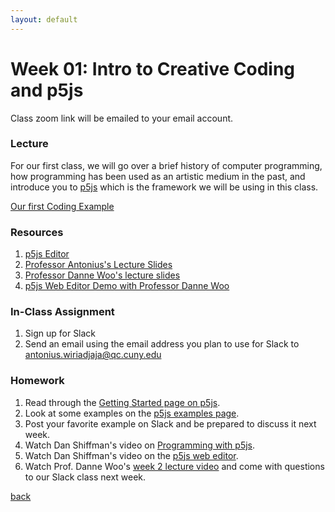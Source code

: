 ```yaml
---
layout: default
---
```


# Week 01: Intro to Creative Coding and p5js

Class zoom link will be emailed to your email account.

### Lecture
For our first class, we will go over a brief history of computer programming, how programming has been used as an artistic medium in the past, and introduce you to [p5js](https://p5js.org/) which is the framework we will be using in this class.

[Our first Coding Example](https://editor.p5js.org/awcuny/sketches/yEZxJ-DV1)

### Resources
1. [p5js Editor](http://editor.p5js.org/)
2. [Professor Antonius's Lecture Slides](https://docs.google.com/presentation/d/1efzNpJpwHdZ4U0NdgKh8W72eUMDJI1gUNuX5NtvGVzg/edit?usp=sharing)
3. [Professor Danne Woo's lecture slides](https://teaching-files.s3.us-east-2.amazonaws.com/creativecoding/lectures/creativecoding_week01.pdf)
4. [p5js Web Editor Demo with Professor Danne Woo](https://www.youtube.com/watch?v=edJKmfNq8Xg)

### In-Class Assignment
1. Sign up for Slack
2. Send an email using the email address you plan to use for Slack to [antonius.wiriadjaja@qc.cuny.edu](mailto:antonius.wiriadjaja@qc.cuny.edul)

### Homework
1. Read through the [Getting Started page on p5js](https://p5js.org/get-started/).
2. Look at some examples on the [p5js examples page](https://p5js.org/examples/).
3. Post your favorite example on Slack and be prepared to discuss it next week.
4. Watch Dan Shiffman's video on [Programming with p5js](https://www.youtube.com/watch?v=yPWkPOfnGsw).
5. Watch Dan Shiffman's video on the [p5js web editor](https://www.youtube.com/watch?v=MXs1cOlidWs).
6. Watch Prof. Danne Woo's [week 2 lecture video](https://youtu.be/fbWIolOqIqM) and come with questions to our Slack class next week.

[back](./)
